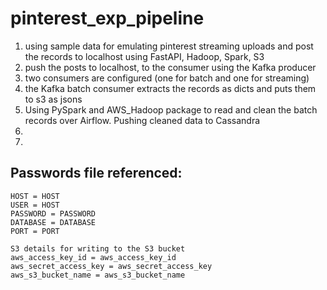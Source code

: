 # pinterest_exp_pipeline

1. using sample data for emulating pinterest streaming uploads and post the records to localhost using FastAPI, Hadoop, Spark, S3
2. push the posts to localhost, to the consumer using the Kafka producer
3. two consumers are configured (one for batch and one for streaming)
4. the Kafka batch consumer extracts the records as dicts and puts them to s3 as jsons
5. Using PySpark and AWS_Hadoop package to read and clean the batch records over Airflow. Pushing cleaned data to Cassandra
6. 
7. 




## Passwords file referenced: 
```Source details for user emulation data to stream from
HOST = HOST
USER = HOST
PASSWORD = PASSWORD
DATABASE = DATABASE
PORT = PORT

S3 details for writing to the S3 bucket
aws_access_key_id = aws_access_key_id
aws_secret_access_key = aws_secret_access_key
aws_s3_bucket_name = aws_s3_bucket_name
```